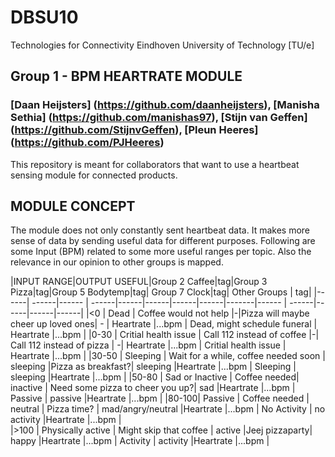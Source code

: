 # DBSU10
Technologies for Connectivity 
Eindhoven University of Technology [TU/e]

## Group 1 - BPM HEARTRATE MODULE
### [Daan Heijsters] (https://github.com/daanheijsters), [Manisha Sethia] (https://github.com/manishas97), [Stijn van Geffen] (https://github.com/StijnvGeffen), [Pleun Heeres] (https://github.com/PJHeeres)
This repository is meant for collaborators that want to use a heartbeat sensing module for connected products.

## MODULE CONCEPT
The module does not only constantly sent heartbeat data. It makes more sense of data by sending useful data for different purposes.
Following are some Input (BPM) related to some more useful ranges per topic. Also the relevance in our opinion to other groups is mapped.

|INPUT RANGE|OUTPUT USEFUL|Group 2 Caffee|tag|Group 3 Pizza|tag|Group 5 Bodytemp|tag| Group 7 Clock|tag| Other Groups | tag|
|------| ------|------ | ------|------|------|------|------|-------|------ | ------|------|------|------| 
|<0    | Dead | Coffee would not help  |-|Pizza will maybe cheer up loved ones| - | Heartrate |...bpm | Dead, might schedule funeral | Heartrate |...bpm |
|0-30  | Critial health issue  | Call 112 instead of coffee  |-| Call 112 instead of pizza | -| Heartrate |...bpm | Critial health issue | Heartrate |...bpm |
|30-50 | Sleeping  | Wait for a while, coffee needed soon | sleeping |Pizza as breakfast?| sleeping |Heartrate |...bpm | Sleeping | sleeping |Heartrate |...bpm |
|50-80 | Sad or Inactive   | Coffee needed| inactive | Need some pizza to cheer you up?| sad |Heartrate |...bpm | Passive | passive |Heartrate |...bpm |
|80-100| Passive  | Coffee needed | neutral |  Pizza time? | mad/angry/neutral |Heartrate |...bpm | No Activity | no activity |Heartrate |...bpm |          
|>100  | Physically active | Might skip that coffee | active |Jeej pizzaparty| happy |Heartrate |...bpm | Activity | activity |Heartrate |...bpm |
